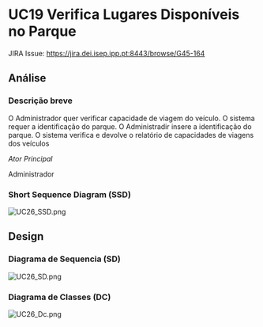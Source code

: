 # UC19 Verifica Lugares Disponíveis no ParqueJIRA Issue: https://jira.dei.isep.ipp.pt:8443/browse/G45-164## Análise### Descrição breveO Administrador quer verificar capacidade de viagem do veículo. O sistema requer a identificação do parque. O Administradir insere a identificação do parque. O sistema verifica e devolve o relatório de capacidades de viagens dos veículos*Ator Principal*Administrador### Short Sequence Diagram (SSD)![UC26_SSD.png](UC26_SSD.png)## Design### Diagrama de Sequencia (SD)![UC26_SD.png](UC26_SD.png)### Diagrama de Classes (DC)![UC26_Dc.png](UC26_DC.png) 